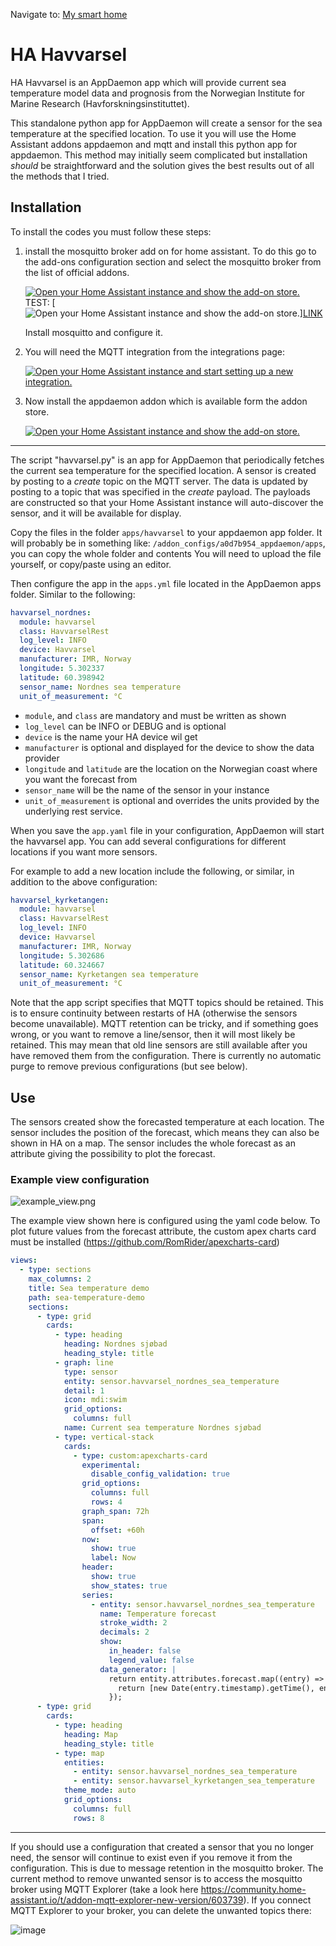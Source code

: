 Navigate to: [My smart home](https://github.com/jm-cook/my-smart-home/tree/main)
# HA Havvarsel
HA Havvarsel is an AppDaemon app which will provide current sea temperature model data and prognosis from the Norwegian Institute for Marine Research 
(Havforskningsinstituttet).

This standalone python app for AppDaemon will create a sensor for the sea temperature at 
the specified location. 
To use it you will use the Home Assistant addons appdaemon and mqtt and install this python app
for appdaemon. This method may initially seem 
complicated but installation *should* be straightforward and the solution gives the best results out of all the methods that I tried.

## Installation

To install the codes you must follow these steps:

1. install the mosquitto broker add on for home assistant. To do this go to the add-ons configuration section and select the mosquitto broker from the list of official addons.

   [![Open your Home Assistant instance and show the add-on store.](https://my.home-assistant.io/badges/supervisor_store.svg)](https://my.home-assistant.io/redirect/supervisor_store/)
TEST:
   [![Open your Home Assistant instance and show the add-on store.](https://my.home-assistant.io/badges/supervisor_store.svg)]<a href="https://my.home-assistant.io/redirect/supervisor_store/">LINK</a>


   Install mosquitto and configure it.

3. You will need the MQTT integration from the integrations page:
   
   [![Open your Home Assistant instance and start setting up a new integration.](https://my.home-assistant.io/badges/config_flow_start.svg)](https://my.home-assistant.io/redirect/config_flow_start/?domain=mqtt)

4. Now install the appdaemon addon which is available form the addon store.

   [![Open your Home Assistant instance and show the add-on store.](https://my.home-assistant.io/badges/supervisor_store.svg)](https://my.home-assistant.io/redirect/supervisor_store/)

-----------------------------------------
The script "havvarsel.py" is an app for AppDaemon that periodically fetches the current sea temperature
for the specified location. A sensor is created by posting to a *create* topic on the MQTT server. The data is updated 
by posting to a topic that was specified in the *create* payload. The payloads are constructed so that your Home Assistant
instance will auto-discover the sensor, and it will be available for display.

Copy the files in the folder ```apps/havvarsel``` to your appdaemon app folder. It will probably be in something like: ```/addon_configs/a0d7b954_appdaemon/apps```, you can copy the whole folder and contents
You will need to upload the file yourself, or copy/paste using an editor.

Then configure the app in the ```apps.yml``` file located in the AppDaemon apps folder. Similar to the following:

```yaml
havvarsel_nordnes:
  module: havvarsel
  class: HavvarselRest
  log_level: INFO
  device: Havvarsel
  manufacturer: IMR, Norway
  longitude: 5.302337
  latitude: 60.398942
  sensor_name: Nordnes sea temperature
  unit_of_measurement: °C
```

 - ```module```, and ```class``` are mandatory and must be written as shown
 - ```log_level``` can be INFO or DEBUG and is optional
 - ```device``` is the name your HA device wil get
 - ```manufacturer``` is optional and displayed for the device to show the data provider
 - ```longitude``` and ```latitude``` are the location on the Norwegian coast where you want the forecast from
 - ```sensor_name``` will be the name of the sensor in your instance
 - ```unit_of_measurement``` is optional and overrides the units provided by the underlying rest service.
 
 When you save the ```app.yaml``` file in your configuration, AppDaemon will start the havvarsel app. You can add several configurations 
 for different locations if you want more sensors.

For example to add a new location include the following, or similar, in addition to the above configuration:

```yaml
havvarsel_kyrketangen:
  module: havvarsel
  class: HavvarselRest
  log_level: INFO
  device: Havvarsel
  manufacturer: IMR, Norway
  longitude: 5.302686
  latitude: 60.324667
  sensor_name: Kyrketangen sea temperature
  unit_of_measurement: °C
```

Note that the app script specifies that MQTT topics should be retained. This is to ensure continuity between restarts
of HA (otherwise the sensors become unavailable). MQTT retention can be tricky, and if something goes wrong, or you want to remove a line/sensor, then 
it will most likely be retained. This may mean that old line sensors are still available after you have 
removed them from the configuration. There is currently no automatic purge to remove previous configurations (but see below).

## Use

The sensors created show the forecasted temperature at each location. The sensor includes the position of the 
forecast, which means they can also be shown in HA on a map. The sensor includes the whole forecast 
as an attribute giving the possibility to plot the forecast. 

### Example view configuration


![example_view.png](img/example_view.png)

The example view shown here is configured using the yaml code below. To plot future 
values from the forecast attribute, the custom apex charts card must be installed (https://github.com/RomRider/apexcharts-card)

```yaml
views:
  - type: sections
    max_columns: 2
    title: Sea temperature demo
    path: sea-temperature-demo
    sections:
      - type: grid
        cards:
          - type: heading
            heading: Nordnes sjøbad
            heading_style: title
          - graph: line
            type: sensor
            entity: sensor.havvarsel_nordnes_sea_temperature
            detail: 1
            icon: mdi:swim
            grid_options:
              columns: full
            name: Current sea temperature Nordnes sjøbad
          - type: vertical-stack
            cards:
              - type: custom:apexcharts-card
                experimental:
                  disable_config_validation: true
                grid_options:
                  columns: full
                  rows: 4
                graph_span: 72h
                span:
                  offset: +60h
                now:
                  show: true
                  label: Now
                header:
                  show: true
                  show_states: true
                series:
                  - entity: sensor.havvarsel_nordnes_sea_temperature
                    name: Temperature forecast
                    stroke_width: 2
                    decimals: 2
                    show:
                      in_header: false
                      legend_value: false
                    data_generator: |
                      return entity.attributes.forecast.map((entry) => {
                        return [new Date(entry.timestamp).getTime(), entry.temperature];
                      });
      - type: grid
        cards:
          - type: heading
            heading: Map
            heading_style: title
          - type: map
            entities:
              - entity: sensor.havvarsel_nordnes_sea_temperature
              - entity: sensor.havvarsel_kyrketangen_sea_temperature
            theme_mode: auto
            grid_options:
              columns: full
              rows: 8
```

------------------------------------------
If you should use a configuration that created a  sensor that you no longer need, the sensor will continue to exist even if you remove it from the configuration. This is due to
message retention in the mosquitto broker. The current method to remove unwanted sensor is to access the mosquitto broker using MQTT Explorer (take a look here https://community.home-assistant.io/t/addon-mqtt-explorer-new-version/603739). If you connect MQTT Explorer to your broker, you can delete the unwanted topics there:

![image](img/mqtt_explorer.png)
